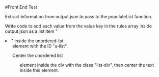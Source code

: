 #Front End Test

Extract information from output.json to pass to the populateList function.

Write code to add each value from the value key in the rules array inside output.json as a list item "<li>" inside the unordered list <ul> element with the ID "u-list".

Center the unordered list <ul> element inside the div with the class "list-div", then center the text inside this element.
